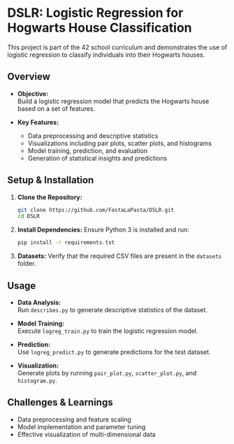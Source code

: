 # DSLR: Logistic Regression for Hogwarts House Classification

This project is part of the 42 school curriculum and demonstrates the use of logistic regression to classify individuals into their Hogwarts houses.

## Overview

- **Objective:**  
  Build a logistic regression model that predicts the Hogwarts house based on a set of features.

- **Key Features:**  
  - Data preprocessing and descriptive statistics  
  - Visualizations including pair plots, scatter plots, and histograms  
  - Model training, prediction, and evaluation  
  - Generation of statistical insights and predictions


## Setup & Installation

1. **Clone the Repository:**
    ```bash
    git clone https://github.com/FastaLaPasta/DSLR.git
    cd DSLR
    ```

2. **Install Dependencies:**
    Ensure Python 3 is installed and run:
    ```bash
    pip install -r requirements.txt
    ```

3. **Datasets:**
    Verify that the required CSV files are present in the `datasets` folder.

## Usage

- **Data Analysis:**  
  Run `describes.py` to generate descriptive statistics of the dataset.

- **Model Training:**  
  Execute `logreg_train.py` to train the logistic regression model.

- **Prediction:**  
  Use `logreg_predict.py` to generate predictions for the test dataset.

- **Visualization:**  
  Generate plots by running `pair_plot.py`, `scatter_plot.py`, and `histogram.py`.

## Challenges & Learnings

- Data preprocessing and feature scaling  
- Model implementation and parameter tuning  
- Effective visualization of multi-dimensional data

